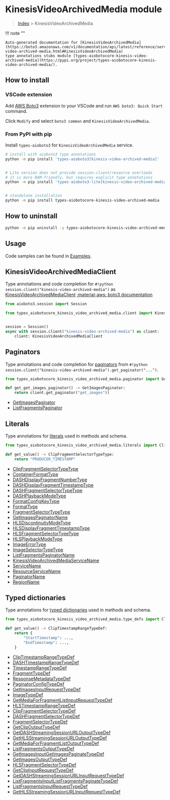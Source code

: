 # KinesisVideoArchivedMedia module

> [Index](../README.md) > KinesisVideoArchivedMedia


!!! note ""

    Auto-generated documentation for [KinesisVideoArchivedMedia](https://boto3.amazonaws.com/v1/documentation/api/latest/reference/services/kinesis-video-archived-media.html#KinesisVideoArchivedMedia)
    type annotations stubs module [types-aiobotocore-kinesis-video-archived-media](https://pypi.org/project/types-aiobotocore-kinesis-video-archived-media/).

## How to install

### VSCode extension

Add [AWS Boto3](https://marketplace.visualstudio.com/items?itemName=Boto3typed.boto3-ide)
extension to your VSCode and run `AWS boto3: Quick Start` command.

Click `Modify` and select `boto3 common` and `KinesisVideoArchivedMedia`.

### From PyPI with pip

Install `types-aioboto3` for `KinesisVideoArchivedMedia` service.

```bash
# install with aioboto3 type annotations
python -m pip install 'types-aioboto3[kinesis-video-archived-media]'


# Lite version does not provide session.client/resource overloads
# it is more RAM-friendly, but requires explicit type annotations
python -m pip install 'types-aioboto3-lite[kinesis-video-archived-media]'


# standalone installation
python -m pip install types-aiobotocore-kinesis-video-archived-media
```



## How to uninstall

```bash
python -m pip uninstall -y types-aiobotocore-kinesis-video-archived-media
```

## Usage

Code samples can be found in [Examples](./usage.md).

## KinesisVideoArchivedMediaClient

Type annotations and code completion for  `#!python session.client("kinesis-video-archived-media")` as [KinesisVideoArchivedMediaClient](./client.md)
[:material-aws: boto3 documentation](https://boto3.amazonaws.com/v1/documentation/api/latest/reference/services/kinesis-video-archived-media.html#KinesisVideoArchivedMedia.Client)

```python title="Usage example"
from aioboto3.session import Session

from types_aiobotocore_kinesis_video_archived_media.client import KinesisVideoArchivedMediaClient


session = Session()
async with session.client("kinesis-video-archived-media") as client:
    client: KinesisVideoArchivedMediaClient
```


## Paginators

Type annotations and code completion for
[paginators](./paginators.md)
from `#!python session.client("kinesis-video-archived-media").get_paginator("...")`.

```python title="Usage example"
from types_aiobotocore_kinesis_video_archived_media.paginator import GetImagesPaginator

def get_get_images_paginator() -> GetImagesPaginator:
    return client.get_paginator("get_images"))
```

- [GetImagesPaginator](./paginators.md#getimagespaginator)
- [ListFragmentsPaginator](./paginators.md#listfragmentspaginator)








## Literals

Type annotations for [literals](./literals.md) used in methods and schema.

```python title="Usage example"
from types_aiobotocore_kinesis_video_archived_media.literals import ClipFragmentSelectorTypeType

def get_value() -> ClipFragmentSelectorTypeType:
    return "PRODUCER_TIMESTAMP"
```

- [ClipFragmentSelectorTypeType](./literals.md#clipfragmentselectortypetype)
- [ContainerFormatType](./literals.md#containerformattype)
- [DASHDisplayFragmentNumberType](./literals.md#dashdisplayfragmentnumbertype)
- [DASHDisplayFragmentTimestampType](./literals.md#dashdisplayfragmenttimestamptype)
- [DASHFragmentSelectorTypeType](./literals.md#dashfragmentselectortypetype)
- [DASHPlaybackModeType](./literals.md#dashplaybackmodetype)
- [FormatConfigKeyType](./literals.md#formatconfigkeytype)
- [FormatType](./literals.md#formattype)
- [FragmentSelectorTypeType](./literals.md#fragmentselectortypetype)
- [GetImagesPaginatorName](./literals.md#getimagespaginatorname)
- [HLSDiscontinuityModeType](./literals.md#hlsdiscontinuitymodetype)
- [HLSDisplayFragmentTimestampType](./literals.md#hlsdisplayfragmenttimestamptype)
- [HLSFragmentSelectorTypeType](./literals.md#hlsfragmentselectortypetype)
- [HLSPlaybackModeType](./literals.md#hlsplaybackmodetype)
- [ImageErrorType](./literals.md#imageerrortype)
- [ImageSelectorTypeType](./literals.md#imageselectortypetype)
- [ListFragmentsPaginatorName](./literals.md#listfragmentspaginatorname)
- [KinesisVideoArchivedMediaServiceName](./literals.md#kinesisvideoarchivedmediaservicename)
- [ServiceName](./literals.md#servicename)
- [ResourceServiceName](./literals.md#resourceservicename)
- [PaginatorName](./literals.md#paginatorname)
- [RegionName](./literals.md#regionname)




## Typed dictionaries

Type annotations for [typed dictionaries](./type_defs.md) used in methods and schema.

```python title="Usage example"
from types_aiobotocore_kinesis_video_archived_media.type_defs import ClipTimestampRangeTypeDef

def get_value() -> ClipTimestampRangeTypeDef:
    return {
        "StartTimestamp": ...,
        "EndTimestamp": ...,
    }
```

- [ClipTimestampRangeTypeDef](./type_defs.md#cliptimestamprangetypedef)
- [DASHTimestampRangeTypeDef](./type_defs.md#dashtimestamprangetypedef)
- [TimestampRangeTypeDef](./type_defs.md#timestamprangetypedef)
- [FragmentTypeDef](./type_defs.md#fragmenttypedef)
- [ResponseMetadataTypeDef](./type_defs.md#responsemetadatatypedef)
- [PaginatorConfigTypeDef](./type_defs.md#paginatorconfigtypedef)
- [GetImagesInputRequestTypeDef](./type_defs.md#getimagesinputrequesttypedef)
- [ImageTypeDef](./type_defs.md#imagetypedef)
- [GetMediaForFragmentListInputRequestTypeDef](./type_defs.md#getmediaforfragmentlistinputrequesttypedef)
- [HLSTimestampRangeTypeDef](./type_defs.md#hlstimestamprangetypedef)
- [ClipFragmentSelectorTypeDef](./type_defs.md#clipfragmentselectortypedef)
- [DASHFragmentSelectorTypeDef](./type_defs.md#dashfragmentselectortypedef)
- [FragmentSelectorTypeDef](./type_defs.md#fragmentselectortypedef)
- [GetClipOutputTypeDef](./type_defs.md#getclipoutputtypedef)
- [GetDASHStreamingSessionURLOutputTypeDef](./type_defs.md#getdashstreamingsessionurloutputtypedef)
- [GetHLSStreamingSessionURLOutputTypeDef](./type_defs.md#gethlsstreamingsessionurloutputtypedef)
- [GetMediaForFragmentListOutputTypeDef](./type_defs.md#getmediaforfragmentlistoutputtypedef)
- [ListFragmentsOutputTypeDef](./type_defs.md#listfragmentsoutputtypedef)
- [GetImagesInputGetImagesPaginateTypeDef](./type_defs.md#getimagesinputgetimagespaginatetypedef)
- [GetImagesOutputTypeDef](./type_defs.md#getimagesoutputtypedef)
- [HLSFragmentSelectorTypeDef](./type_defs.md#hlsfragmentselectortypedef)
- [GetClipInputRequestTypeDef](./type_defs.md#getclipinputrequesttypedef)
- [GetDASHStreamingSessionURLInputRequestTypeDef](./type_defs.md#getdashstreamingsessionurlinputrequesttypedef)
- [ListFragmentsInputListFragmentsPaginateTypeDef](./type_defs.md#listfragmentsinputlistfragmentspaginatetypedef)
- [ListFragmentsInputRequestTypeDef](./type_defs.md#listfragmentsinputrequesttypedef)
- [GetHLSStreamingSessionURLInputRequestTypeDef](./type_defs.md#gethlsstreamingsessionurlinputrequesttypedef)


